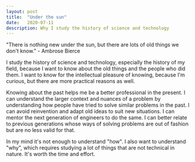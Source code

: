 ```yaml
---
layout: post
title:  "Under the sun"
date:   2020-07-11
description: Why I study the history of science and technology
---
```


"There is nothing new under the sun, but there are lots of old things we don't know." - Ambrose Bierce

I study the history of science and technology, especially the history of my field, because I want to know about the old things and the people who did them. I want to know for the intellectual pleasure of knowing, because I'm curious, but there are more practical reasons as well.

Knowing about the past helps me be a better professional in the present. I can understand the larger context and nuances of a problem by understanding how people have tried to solve similar problems in the past. I can avoid reinvention and adapt old ideas to suit new situations. I can mentor the next generation of engineers to do the same. I can better relate to previous generations whose ways of solving problems are out of fashion but are no less valid for that.

In my mind it's not enough to understand "how". I also want to understand "why", which requires studying a lot of things that are not technical in nature. It's worth the time and effort.
